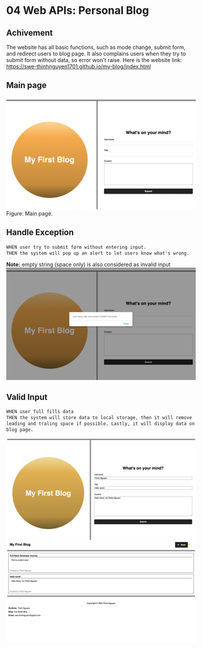 # 04 Web APIs: Personal Blog

## Achivement
The website has all basic functions, such as mode change, submit form, and redirect users to blog page. It also complains users when they try to submit form without data, so error won't raise. Here is the website link: https://swe-thinhnguyen1701.github.io/my-blog/index.html

## Main page
![Main page website](./assets/img/main.png)
Figure: Main page.

## Handle Exception
```
WHEN user try to submit form without entering input.
THEN the system will pop up an alert to let users know what's wrong.
```
**Note:** empty string (space only) is also considered as invalid input
![System complains when users submit form without data](./assets/img/exception.png)

## Valid Input
```
WHEN user full fills data
THEN the system will store data to local storage, then it will remove leading and traling space if possible. Lastly, it will display data on blog page.
```
![Data is full filled](./assets/img/valid-input.png)
![Display data on blog page](./assets/img/display-data.png)